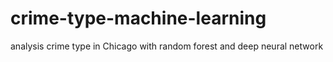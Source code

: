 # crime-type-machine-learning
analysis crime type in Chicago with random forest and deep neural network
